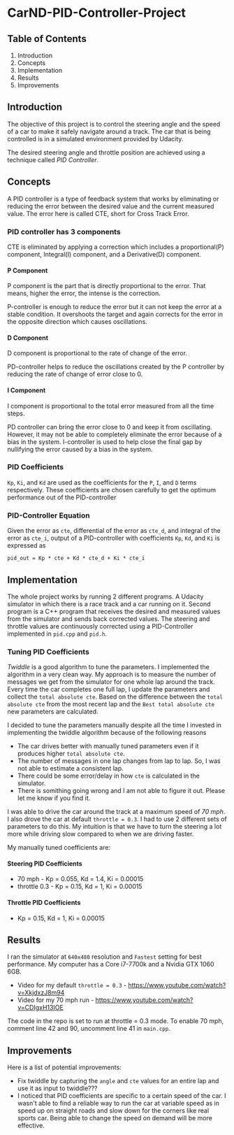 # CarND-PID-Controller-Project

## Table of Contents
1. Introduction
2. Concepts
3. Implementation
4. Results
5. Improvements


## Introduction
The objective of this project is to control the steering angle and the speed of
a car to make it safely navigate around a track. The car that is being
controlled is in a simulated environment provided by Udacity.

The desired steering angle and throttle position are achieved using a technique
called *PID Controller*.

## Concepts
A PID controller is a type of feedback system that works by eliminating or reducing the error between the desired
value and the current measured value. The error here is called CTE, short for Cross
Track Error.

### PID controller has 3 components
CTE is eliminated by applying a correction which includes a proportional(P) component, Integral(I) component, and a Derivative(D) component.

#### P Component
P component is the part that is directly proportional to the error. That means,
higher the error, the intense is the correction.

P-controller is enough to reduce the error but it can not keep the error at a stable condition. It overshoots the target and again corrects for the error in the opposite direction which causes oscillations.

#### D Component
D component is proportional to the rate of change of the error.

PD-controller helps to reduce the oscillations created by the P controller by reducing the rate of change of error close to 0.

#### I Component
I component is proportional to the total error measured from all the time steps.

PD controller can bring the error close to 0 and keep it from oscillating. However, it may not be able to completely eliminate the error because of a bias in the system. I-controller is used to help close the final gap by nullifying the error caused by a bias in the system.

### PID Coefficients

`Kp`, `Ki`, and `Kd` are used as the coefficients for the `P`, `I`, and `D` terms respectively. These coefficients are chosen carefully to get the optimum performance out of the PID-controller

### PID-Controller Equation
Given the error as `cte`, differential of the error as `cte_d`, and integral of the error as `cte_i`, output of a PID-controller with coefficients `Kp`, `Kd`, and `Ki` is expressed as

`pid_out = Kp * cte + Kd * cte_d + Ki * cte_i`


## Implementation

The whole project works by running 2 different programs. A Udacity simulator
in which there is a race track and a car running on it. Second program is a
C++ program that receives the desired and measured values from the simulator
and sends back corrected values. The steering and throttle values are
continuously corrected using a PID-Controller implemented in `pid.cpp` and
`pid.h`.


### Tuning PID Coefficients

*Twiddle* is a good algorithm to tune the parameters. I implemented the
algorithm in a very clean way. My approach is to measure the number of messages
we get from the simulator for one whole lap around the track. Every time the car completes one
full lap, I update the parameters and collect the `total absolute cte`. Based
on the difference between the `total absolute cte` from the most recent lap and
the `Best total absolute cte` new parameters are calculated.

I decided to tune the parameters manually despite all the time I invested in
implementing the twiddle algorithm because of the following reasons
- The car drives better with manually tuned parameters even if it produces
  higher `total absolute cte`.
- The number of messages in one lap changes from lap to lap. So, I was not able
  to estimate a consistent lap.
- There could be some error/delay in how `cte` is calculated in the simulator.
- There is somithing going wrong and I am not able to figure it out. Please let
  me know if you find it.

I was able to drive the car around the track at a maximum speed of *70 mph*. I
also drove the car at default `throttle = 0.3`. I had to use 2 different sets
of parameters to do this. My intuition is that we have to turn the steering a
lot more while driving slow compared to when we are driving faster.

My manually tuned coefficients are:

#### Steering PID Coefficients
- 70 mph - Kp = 0.055, Kd = 1.4, Ki = 0.00015
- throttle 0.3 - Kp = 0.15, Kd = 1, Ki = 0.00015

#### Throttle PID Coefficients
- Kp = 0.15, Kd = 1, Ki = 0.00015


## Results

I ran the simulator at `640x480` resolution and `Fastest` setting for best
performance. My computer has a Core i7-7700k and a Nvidia GTX 1060 6GB.

- Video for my default `throttle = 0.3` - https://www.youtube.com/watch?v=XkjdxzJ8m94
- Video for my 70 mph run - https://www.youtube.com/watch?v=CDIgxH13IOE

The code in the repo is set to run at throttle = 0.3 mode. To enable 70 mph,
comment line 42 and 90, uncomment line 41 in `main.cpp`.


## Improvements
Here is a list of potential improvements:
- Fix twiddle by capturing the `angle` and `cte` values for an entire lap and
  use it as input to twiddle???
- I noticed that PID coefficients are specific to a certain speed of the car. I
  wasn't able to find a reliable way to run the car at variable speed as in
  speed up on straight roads and slow down for the corners like real sports
  car. Being able to change the speed on demand will be more effective.
